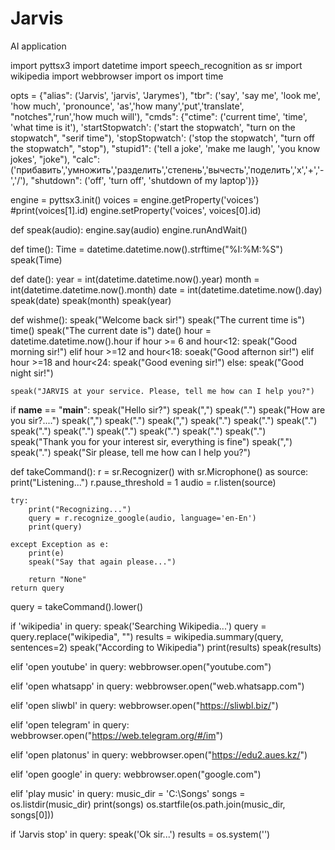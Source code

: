 # Jarvis
AI application


import pyttsx3
import datetime
import speech_recognition as sr
import wikipedia
import webbrowser
import os 
import time

opts = {"alias": ('Jarvis', 'jarvis', 'Jarymes'),
        "tbr": ('say', 'say me', 'look me', 'how much', 'pronounce', 'as','how many','put','translate', "notches",'run','how much will'),
        "cmds":
            {"ctime": ('current time', 'time', 'what time is it'),
             'startStopwatch': ('start the stopwatch', "turn on the stopwatch", "serif time"),
             'stopStopwatch': ('stop the stopwatch', "turn off the stopwatch", "stop"),
             "stupid1": ('tell a joke', 'make me laugh', 'you know jokes', "joke"),
             "calc": ('прибавить','умножить','разделить','степень','вычесть','поделить','х','+','-','/'),
             "shutdown": ('off', 'turn off', 'shutdown of my laptop')}}

engine = pyttsx3.init()
voices = engine.getProperty('voices')
#print(voices[1].id)
engine.setProperty('voices', voices[0].id)


def speak(audio):
    engine.say(audio)
    engine.runAndWait()

def time(): 
    Time = datetime.datetime.now().strftime("%I:%M:%S")
    speak(Time)

def date():
    year = int(datetime.datetime.now().year)
    month = int(datetime.datetime.now().month)
    date = int(datetime.datetime.now().day)
    speak(date)
    speak(month)
    speak(year)

def wishme():
    speak("Welcome back sir!")
    speak("The current time is")
    time()
    speak("The current date is")
    date()
    hour = datetime.datetime.now().hour
    if hour >= 6 and hour<12:
        speak("Good morning sir!")
    elif hour >=12 and hour<18:
        soeak("Good afternon sir!")
    elif hour >=18 and hour<24:
        speak("Good evening sir!")
    else: 
        speak("Good night sir!")

    speak("JARVIS at your service. Please, tell me how can I help you?")

if __name__ == "__main__":
    speak("Hello sir?")
    speak(",")
    speak(".")
    speak("How are you sir?....")
    speak(",")
    speak(".")
    speak(",")
    speak(".")
    speak(".")
    speak(".")
    speak(".")
    speak(".")
    speak(".")
    speak(".")
    speak(".")
    speak(".")
    speak("Thank you for your interest sir, everything is fine")
    speak(",")
    speak(".")
    speak("Sir please, tell me how can I help you?")

def takeCommand():
    r = sr.Recognizer()
    with sr.Microphone() as source:
        print("Listening...")
        r.pause_threshold = 1
        audio = r.listen(source)

    try:
        print("Recognizing...")
        query = r.recognize_google(audio, language='en-En')
        print(query)

    except Exception as e:
        print(e)
        speak("Say that again please...")

        return "None"
    return query 

query = takeCommand().lower()

if 'wikipedia' in query:
    speak('Searching Wikipedia...')
    query = query.replace("wikipedia", "")
    results = wikipedia.summary(query, sentences=2)
    speak("According to Wikipedia")
    print(results)
    speak(results)
    
   
elif 'open youtube' in query:
    webbrowser.open("youtube.com")

elif 'open whatsapp' in query:
    webbrowser.open("web.whatsapp.com")

elif 'open sliwbl' in query:
    webbrowser.open("https://sliwbl.biz/")

elif 'open telegram' in query:
    webbrowser.open("https://web.telegram.org/#/im")

elif 'open platonus' in query:
    webbrowser.open("https://edu2.aues.kz/")

elif 'open google' in query:
    webbrowser.open("google.com")

elif 'play music' in query:
    music_dir = 'C:\\Songs'
    songs = os.listdir(music_dir)
    print(songs)
    os.startfile(os.path.join(music_dir, songs[0]))
    
if 'Jarvis stop' in query:
    speak('Ok sir...')
    results = os.system('')
